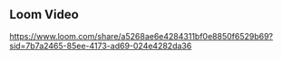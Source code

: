 

## Loom Video
https://www.loom.com/share/a5268ae6e4284311bf0e8850f6529b69?sid=7b7a2465-85ee-4173-ad69-024e4282da36